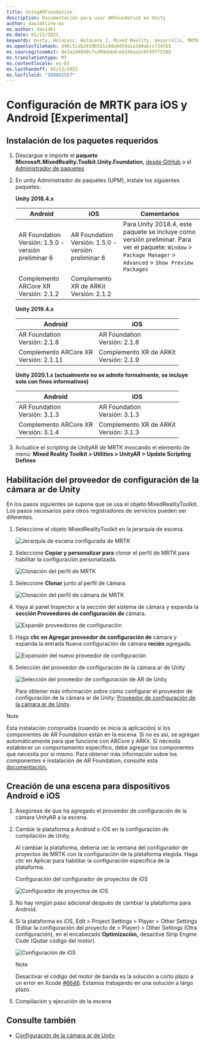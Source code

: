 ```yaml
---
title: UsingARFoundation
description: Documentación para usar ARFoundation en Unity
author: davidkline-ms
ms.author: davidkl
ms.date: 01/12/2021
keywords: Unity, HoloLens, HoloLens 2, Mixed Reality, desarrollo, MRTK, AR Core, AR Kit
ms.openlocfilehash: d96c5cab2439b581c0de9d59a1a349abccf34fb5
ms.sourcegitcommit: 8e1a1d48d9c7cd94dab4ce6246aa2c0f49ff5308
ms.translationtype: MT
ms.contentlocale: es-ES
ms.lasthandoff: 05/13/2021
ms.locfileid: "109852557"
---
```

# <a name="how-to-configure-mrtk-for-ios-and-android-experimental"></a>Configuración de MRTK para iOS y Android [Experimental]

## <a name="install-required-packages"></a>Instalación de los paquetes requeridos

1. Descargue e importe el **paquete Microsoft.MixedReality.Toolkit.Unity.Foundation,** [desde GitHub](https://github.com/microsoft/MixedRealityToolkit-Unity/releases/tag/v2.3.0) o el [Administrador de paquetes](../configuration/usingupm.md)

1. En unity Administrador de paquetes (UPM), instale los siguientes paquetes:

    **Unity 2018.4.x**

    | **Android** | **iOS** | Comentarios |
    | --- | --- | --- |
    | AR Foundation  <br/> Versión: 1.5.0 - versión preliminar 6 | AR Foundation  <br/> Versión: 1.5.0 - versión preliminar 6 | Para Unity 2018.4, este paquete se incluye como versión preliminar. Para ver el paquete: `Window` > `Package Manager` > `Advanced` > `Show Preview Packages` |
    | Complemento ARCore XR <br/> Versión: 2.1.2 | Complemento XR de ARKit <br/> Versión: 2.1.2 | |

    **Unity 2019.4.x**

    | **Android** | **iOS** |
    | --- | --- |
    | AR Foundation  <br/> Versión: 2.1.8 |  AR Foundation  <br/> Versión: 2.1.8 |
    | Complemento ARCore XR <br/> Versión: 2.1.11 | Complemento XR de ARKit <br/> Versión: 2.1.9 |

    **Unity 2020.1.x (actualmente no se admite formalmente, se incluye solo con fines informativos)**

    | **Android** | **iOS** |
    | --- | --- |
    | AR Foundation  <br/> Versión: 3.1.3 |  AR Foundation  <br/> Versión: 3.1.3 |
    | Complemento ARCore XR <br/> Versión: 3.1.4 | Complemento XR de ARKit <br/> Versión: 3.1.3 |

1. Actualice el scripting de UnityAR de MRTK invocando el elemento de menú: **Mixed Reality Toolkit > Utilities > UnityAR > Update Scripting Defines**

## <a name="enabling-the-unity-ar-camera-settings-provider"></a>Habilitación del proveedor de configuración de la cámara ar de Unity

En los pasos siguientes se supone que se usa el objeto MixedRealityToolkit. Los pasos necesarios para otros registradores de servicios pueden ser diferentes.

1. Seleccione el objeto MixedRealityToolkit en la jerarquía de escena.

    ![Jerarquía de escena configurada de MRTK](../features/images/MRTK_ConfiguredHierarchy.png)

1. Seleccione **Copiar y personalizar para** clonar el perfil de MRTK para habilitar la configuración personalizada.

    ![Clonación del perfil de MRTK](../features/images/camera-system/CloneProfileARFoundation.png)

1. Seleccione **Clonar** junto al perfil de cámara.

    ![Clonación del perfil de cámara de MRTK](../features/images/camera-system/CloneCameraProfileARFoundation.png)

1. Vaya al panel Inspector a la sección del sistema de cámara y expanda la **sección Proveedores de configuración de** cámara.

    ![Expandir proveedores de configuración](../features/images/camera-system/ExpandProviders.png)

1. Haga **clic en Agregar proveedor de configuración de** cámara y expanda la entrada Nueva configuración de cámara **recién** agregada.

    ![Expansión del nuevo proveedor de configuración](../features/images/camera-system/ExpandNewProvider.png)

1. Selección del proveedor de configuración de la cámara ar de Unity

    ![Selección del proveedor de configuración de AR de Unity](../features/images/camera-system/SelectUnityArSettings.png)

    Para obtener más información sobre cómo configurar el proveedor de configuración de la cámara ar de Unity: [Proveedor de configuración de la cámara ar de Unity](../features/camera-system/unity-ar-camera-settings.md).

> [!NOTE]
> Esta instalación comprueba (cuando se inicia la aplicación) si los componentes de AR Foundation están en la escena. Si no es así, se agregan automáticamente para que funcione con ARCore y ARKit.
> Si necesita establecer un comportamiento específico, debe agregar los componentes que necesita por sí mismo.
> Para obtener más información sobre los componentes e instalación de AR Foundation, consulte esta [documentación.](https://docs.unity3d.com/Packages/com.unity.xr.arfoundation@2.2/manual/index.html#samples)

## <a name="building-a-scene-for-android-and-ios-devices"></a>Creación de una escena para dispositivos Android e iOS

1. Asegúrese de que ha agregado el proveedor de configuración de la cámara UnityAR a la escena.

1. Cambie la plataforma a Android o iOS en la configuración de compilación de Unity.

    Al cambiar la plataforma, debería ver la ventana del configurador de proyectos de MRTK con la configuración de la plataforma elegida.  Haga clic en Aplicar para habilitar la configuración específica de la plataforma.

    Configuración del configurador de proyectos de iOS

    ![Configurador de proyectos de iOS](../features/images/camera-system/MRTKProjectConfigurator.png)

1. No hay ningún paso adicional después de cambiar la plataforma para Android.

1. Si la plataforma es iOS, Edit > Project Settings > Player > Other Settings (Editar la configuración del proyecto de > Player) > Other Settings (Otra configuración), en el encabezado **Optimización,** desactive Strip Engine Code (Quitar código del motor).

    ![Configuración de iOS](../features/images/camera-system/UncheckStripEngineCodeiOS.png)

    > [!NOTE]
    > Desactivar el código del motor de banda es la solución a corto plazo a un error en Xcode [#6646](https://github.com/microsoft/MixedRealityToolkit-Unity/issues/6646).  Estamos trabajando en una solución a largo plazo.

1. Compilación y ejecución de la escena

## <a name="see-also"></a>Consulte también

- [Configuración de la cámara ar de Unity](../features/camera-system/unity-ar-camera-settings.md)
